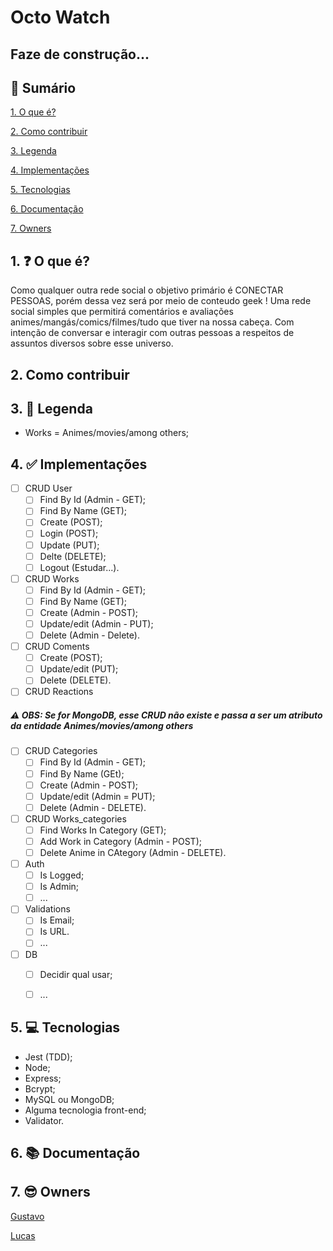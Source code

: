# Octo Watch

## Faze de construção...
## 📕 Sumário
[1. O que é?](https://github.com/tesye30/octo-watch#1--o-que-%C3%A9)

[2. Como contribuir](https://github.com/tesye30/octo-watch#2-como-contribuir)

[3. Legenda](https://github.com/tesye30/octo-watch#3--leganda)

[4. Implementações](https://github.com/tesye30/octo-watch#4--implementa%C3%A7%C3%B5es)

[5. Tecnologias](https://github.com/tesye30/octo-watch#5--tecnologias)

[6. Documentação](https://github.com/tesye30/octo-watch#6--documenta%C3%A7%C3%A3o)

[7. Owners](https://github.com/tesye30/octo-watch#7--owners)

## 1. ❓ O que é?
Como qualquer outra rede social o objetivo primário é CONECTAR PESSOAS, porém dessa vez será por meio de conteudo geek !
Uma rede social simples que permitirá comentários e avaliações animes/mangás/comics/filmes/tudo que tiver na nossa cabeça. Com intenção de conversar e interagir com outras pessoas a respeitos de assuntos diversos sobre esse universo.

## 2. Como contribuir

## 3. 📖 Legenda
- Works = Animes/movies/among others;

## 4. ✅ Implementações
 - [ ] CRUD User
    - [ ] Find By Id (Admin - GET);
    - [ ] Find By Name (GET);
    - [ ] Create (POST);
    - [ ] Login (POST);
    - [ ] Update (PUT);
    - [ ] Delte (DELETE);
    - [ ] Logout (Estudar...).

- [ ] CRUD Works
    - [ ] Find By Id (Admin - GET);
    - [ ] Find By Name (GET);
    - [ ] Create (Admin - POST);
    - [ ] Update/edit (Admin - PUT);
    - [ ] Delete (Admin - Delete).

 - [ ] CRUD Coments
    - [ ] Create (POST);
    - [ ] Update/edit (PUT);
    - [ ] Delete (DELETE).

- [ ] CRUD Reactions 

##### ⚠ OBS: Se for MongoDB, esse CRUD não existe e passa a ser um atributo da entidade Animes/movies/among others
- [ ] CRUD Categories
    - [ ] Find By Id (Admin - GET);
    - [ ] Find By Name (GEt);
    - [ ] Create (Admin - POST);
    - [ ] Update/edit (Admin = PUT);
    - [ ] Delete (Admin - DELETE).

- [ ] CRUD Works_categories
    - [ ] Find Works In Category (GET);
    - [ ] Add Work in Category (Admin - POST);
    - [ ] Delete Anime in CAtegory (Admin - DELETE).

- [ ] Auth
    - [ ] Is Logged;
    - [ ] Is Admin;
    - [ ] ...

- [ ] Validations
    - [ ] Is Email;
    - [ ] Is URL.
    - [ ] ...

- [ ] DB
    - [ ] Decidir qual usar;
    - [ ] ...


    
## 5. 💻 Tecnologias
* Jest (TDD);
* Node;
* Express;
* Bcrypt;
* MySQL ou MongoDB;
* Alguma tecnologia front-end;
* Validator.

## 6. 📚 Documentação

## 7. 😎 Owners
[Gustavo](htpps://www.github.com/GustavoGomesDias)

[Lucas](htpps://www.github.com/tesye30)
